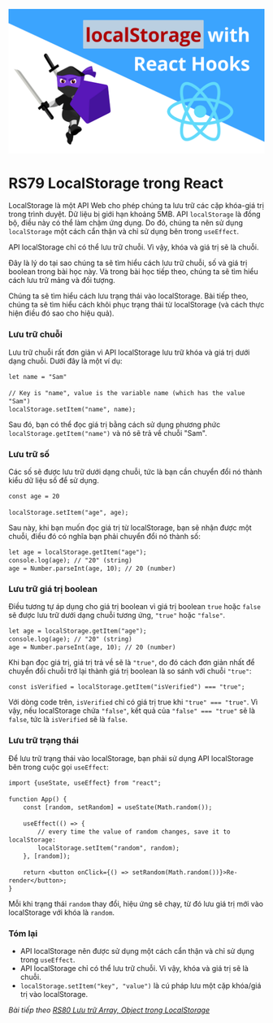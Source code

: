 ![Create-HTML-1](images/localStorage.png) 

# RS79 LocalStorage trong React

LocalStorage là một API Web cho phép chúng ta lưu trữ các cặp khóa-giá trị trong trình duyệt. Dữ liệu bị giới hạn khoảng 5MB. API `localStorage` là đồng bộ, điều này có thể làm chậm ứng dụng. Do đó, chúng ta nên sử dụng `localStorage` một cách cẩn thận và chỉ sử dụng bên trong `useEffect`.

API localStorage chỉ có thể lưu trữ chuỗi. Vì vậy, khóa và giá trị sẽ là chuỗi.

Đây là lý do tại sao chúng ta sẽ tìm hiểu cách lưu trữ chuỗi, số và giá trị boolean trong bài học này. Và trong bài học tiếp theo, chúng ta sẽ tìm hiểu cách lưu trữ mảng và đối tượng.

Chúng ta sẽ tìm hiểu cách lưu trạng thái vào localStorage. Bài tiếp theo, chúng ta sẽ tìm hiểu cách khôi phục trạng thái từ localStorage (và cách thực hiện điều đó sao cho hiệu quả).

### Lưu trữ chuỗi

Lưu trữ chuỗi rất đơn giản vì API localStorage lưu trữ khóa và giá trị dưới dạng chuỗi. Dưới đây là một ví dụ:

```
let name = "Sam"

// Key is "name", value is the variable name (which has the value "Sam")
localStorage.setItem("name", name);
```

Sau đó, bạn có thể đọc giá trị bằng cách sử dụng phương phức `localStorage.getItem("name")` và nó sẽ trả về chuỗi "Sam".

### Lưu trữ số

Các số sẽ được lưu trữ dưới dạng chuỗi, tức là bạn cần chuyển đổi nó thành kiểu dữ liệu số để sử dụng.

```
const age = 20

localStorage.setItem("age", age);
```

Sau này, khi bạn muốn đọc giá trị từ localStorage, bạn sẽ nhận được một chuỗi, điều đó có nghĩa bạn phải chuyển đổi nó thành số:

```
let age = localStorage.getItem("age");
console.log(age); // "20" (string)
age = Number.parseInt(age, 10); // 20 (number)
```

### Lưu trữ giá trị boolean

Điều tương tự áp dụng cho giá trị boolean vì giá trị boolean `true` hoặc `false` sẽ được lưu trữ dưới dạng chuỗi tương ứng, `"true"` hoặc `"false"`.

```
let age = localStorage.getItem("age");
console.log(age); // "20" (string)
age = Number.parseInt(age, 10); // 20 (number)
```

Khi bạn đọc giá trị, giá trị trả về sẽ là `"true"`, do đó cách đơn giản nhất để chuyển đổi chuỗi trở lại thành giá trị boolean là so sánh với chuỗi `"true"`:

```
const isVerified = localStorage.getItem("isVerified") === "true";
```

Với dòng code trên, `isVerified` chỉ có giá trị true khi `"true" === "true"`. Vì vậy, nếu localStorage chứa `"false"`, kết quả của `"false" === "true"` sẽ là `false`, tức là `isVerified` sẽ là `false`.

### Lưu trữ trạng thái

Để lưu trữ trạng thái vào localStorage, bạn phải sử dụng API localStorage bên trong cuộc gọi `useEffect`:

```
import {useState, useEffect} from "react";

function App() {
    const [random, setRandom] = useState(Math.random());

    useEffect(() => {
        // every time the value of random changes, save it to localStorage:
        localStorage.setItem("random", random);
    }, [random]);

    return <button onClick={() => setRandom(Math.random())}>Re-render</button>;
}
```

Mỗi khi trạng thái `random` thay đổi, hiệu ứng sẽ chạy, từ đó lưu giá trị mới vào localStorage với khóa là `random`. 

### Tóm lại

- API localStorage nên được sử dụng một cách cẩn thận và chỉ sử dụng trong `useEffect`.
- API localStorage chỉ có thể lưu trữ chuỗi. Vì vậy, khóa và giá trị sẽ là chuỗi.
- `localStorage.setItem("key", "value")` là cú pháp lưu một cặp khóa/giá trị vào localStorage.


*Bài tiếp theo [RS80 Lưu trữ Array, Object trong LocalStorage](/lesson/session/session_080_localStorage_object.md)*
